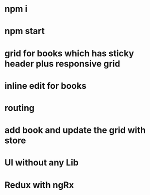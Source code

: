  
 # npm i
 # npm start

# grid for books which has sticky header plus responsive grid
# inline edit for books
# routing
# add book and update the grid with store
# UI without any Lib
# Redux with ngRx
